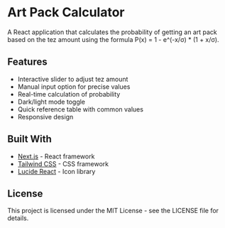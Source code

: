 # Art Pack Calculator

A React application that calculates the probability of getting an art pack based on the tez amount using the formula P(x) = 1 - e^(-x/σ) \* (1 + x/σ).

## Features

- Interactive slider to adjust tez amount
- Manual input option for precise values
- Real-time calculation of probability
- Dark/light mode toggle
- Quick reference table with common values
- Responsive design

## Built With

- [Next.js](https://nextjs.org/) - React framework
- [Tailwind CSS](https://tailwindcss.com/) - CSS framework
- [Lucide React](https://lucide.dev/) - Icon library

## License

This project is licensed under the MIT License - see the LICENSE file for details.
